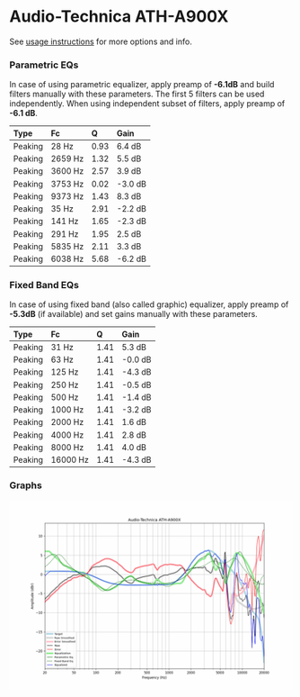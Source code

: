 # Audio-Technica ATH-A900X
See [usage instructions](https://github.com/jaakkopasanen/AutoEq#usage) for more options and info.

### Parametric EQs
In case of using parametric equalizer, apply preamp of **-6.1dB** and build filters manually
with these parameters. The first 5 filters can be used independently.
When using independent subset of filters, apply preamp of **-6.1 dB**.

| Type    | Fc      |    Q | Gain    |
|:--------|:--------|:-----|:--------|
| Peaking | 28 Hz   | 0.93 | 6.4 dB  |
| Peaking | 2659 Hz | 1.32 | 5.5 dB  |
| Peaking | 3600 Hz | 2.57 | 3.9 dB  |
| Peaking | 3753 Hz | 0.02 | -3.0 dB |
| Peaking | 9373 Hz | 1.43 | 8.3 dB  |
| Peaking | 35 Hz   | 2.91 | -2.2 dB |
| Peaking | 141 Hz  | 1.65 | -2.3 dB |
| Peaking | 291 Hz  | 1.95 | 2.5 dB  |
| Peaking | 5835 Hz | 2.11 | 3.3 dB  |
| Peaking | 6038 Hz | 5.68 | -6.2 dB |

### Fixed Band EQs
In case of using fixed band (also called graphic) equalizer, apply preamp of **-5.3dB**
(if available) and set gains manually with these parameters.

| Type    | Fc       |    Q | Gain    |
|:--------|:---------|:-----|:--------|
| Peaking | 31 Hz    | 1.41 | 5.3 dB  |
| Peaking | 63 Hz    | 1.41 | -0.0 dB |
| Peaking | 125 Hz   | 1.41 | -4.3 dB |
| Peaking | 250 Hz   | 1.41 | -0.5 dB |
| Peaking | 500 Hz   | 1.41 | -1.4 dB |
| Peaking | 1000 Hz  | 1.41 | -3.2 dB |
| Peaking | 2000 Hz  | 1.41 | 1.6 dB  |
| Peaking | 4000 Hz  | 1.41 | 2.8 dB  |
| Peaking | 8000 Hz  | 1.41 | 4.0 dB  |
| Peaking | 16000 Hz | 1.41 | -4.3 dB |

### Graphs
![](./Audio-Technica%20ATH-A900X.png)